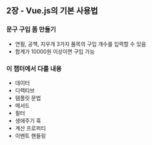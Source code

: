 ## 2장 - Vue.js의 기본 사용법  

### 문구 구입 폼 만들기
- 연필, 공책, 지우개 3가지 품목의 구입 개수를 입력할 수 있음
- 합계가 10000원 이상이면 구입 가능

### 이 챕터에서 다룰 내용
- 데이터
- 디렉티브
- 템플릿 문법
- 메서드
- 필터
- 생애주기 훅
- 계산 프로퍼티
- 이벤트 핸들링
